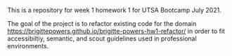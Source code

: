 This is a repository for week 1 homework 1 for UTSA Bootcamp July 2021. 

The goal of the project is to refactor existing code for the domain https://brigittepowers.github.io/brigitte-powers-hw1-refactor/ in order to fit accessibiltiy, semantic, and scout guidelines used in professional environments. 
